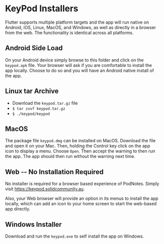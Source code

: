 # KeyPod Installers

Flutter supports multiple platform targets and the app will run native
on Android, iOS, Linux, MacOS, and Windows, as well as directly in a
browser from the web. The functionality is identical across all
platforms.

## Android Side Load

On your Android device simply browse to this folder and click on the
`keypod.apk` file. Your browser will ask if you are comfortable to install
the app locally. Choose to do so and you will have an Android native
install of the app.

## Linux tar Archive

+ Download the `keypod.tar.gz` file 
+ `$ tar zxvf keypod.tar.gz`
+ `$ ./keypod/keypod`

## MacOS

The package file `keypod.dmg` can be installed on MacOS. Download
the file and open it on your Mac. Then, holding the Control key click
on the app icon to display a menu. Choose `Open`. Then accept the
warning to then run the app. The app should then run without the
warning next time.

## Web -- No Installation Required

No installer is required for a browser based experience of
PodNotes. Simply visit https://keypod.solidcommunity.au. 

Also, your Web browser will provide an option in its menus to install
the app locally, which can add an icon to your home screen to start
the web-based app directly.

## Windows Installer

Download and run the `keypod.exe` to self install the app on
Windows.

